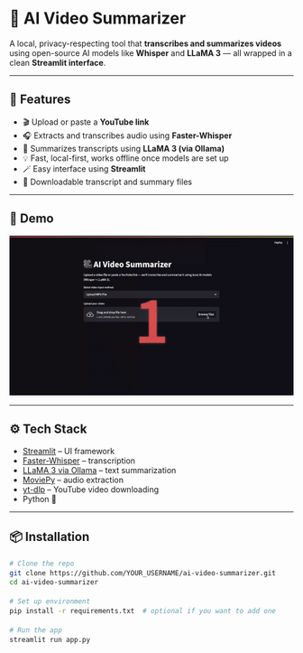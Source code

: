 # 🎥 AI Video Summarizer

A local, privacy-respecting tool that **transcribes and summarizes videos** using open-source AI models like **Whisper** and **LLaMA 3** — all wrapped in a clean **Streamlit interface**.

---

## 🚀 Features

- 🎬 Upload or paste a **YouTube link**
- 🎧 Extracts and transcribes audio using **Faster-Whisper**
- 🧠 Summarizes transcripts using **LLaMA 3 (via Ollama)**
- 💡 Fast, local-first, works offline once models are set up
- 🪄 Easy interface using **Streamlit**
- 📂 Downloadable transcript and summary files

---

## 📸 Demo

![App demo](demo.gif)

---

## ⚙️ Tech Stack

- [Streamlit](https://streamlit.io/) – UI framework
- [Faster-Whisper](https://github.com/guillaumekln/faster-whisper) – transcription
- [LLaMA 3 via Ollama](https://ollama.com/) – text summarization
- [MoviePy](https://zulko.github.io/moviepy/) – audio extraction
- [yt-dlp](https://github.com/yt-dlp/yt-dlp) – YouTube video downloading
- Python 🐍

---

## 📦 Installation

```bash
# Clone the repo
git clone https://github.com/YOUR_USERNAME/ai-video-summarizer.git
cd ai-video-summarizer

# Set up environment
pip install -r requirements.txt  # optional if you want to add one

# Run the app
streamlit run app.py